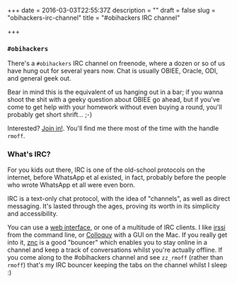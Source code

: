 +++
date = 2016-03-03T22:55:37Z
description = ""
draft = false
slug = "obihackers-irc-channel"
title = "#obihackers IRC channel"

+++

### `#obihackers`

There's a `#obihackers` IRC channel on freenode, where a dozen or so of us have hung out for several years now. Chat is usually OBIEE, Oracle, ODI, and general geek out.

Bear in mind this is the equivalent of us hanging out in a bar; if you wanna shoot the shit with a geeky question about OBIEE go ahead, but if you've come to get help with your homework without even buying a round, you'll probably get short shrift... ;-)

Interested? [Join in!](http://webchat.freenode.net/?channels=%23obihackers&uio=d4). You'll find me there most of the time with the handle `rmoff`.


### What's IRC? 

For you kids out there, IRC is one of the old-school protocols on the internet, before WhatsApp et al existed, in fact, probably before the people who wrote WhatsApp et all were even born. 

IRC is a text-only chat protocol, with the idea of "channels", as well as direct messaging. It's lasted through the ages, proving its worth in its simplicity and accessibility. 

You can use a [web interface](http://webchat.freenode.net/?channels=%23obihackers&uio=d4), or one of a multitude of IRC clients. I like [irssi](https://irssi.org/) from the command line, or [Colloquy](http://colloquy.info/) with a GUI on the Mac. If you really get into it, [znc](http://wiki.znc.in/ZNC) is a good "bouncer" which enables you to stay online in a channel and keep a track of conversations whilst you're actually offline. If you come along to the #obihackers channel and see `zz_rmoff` (rather than `rmoff`) that's my IRC bouncer keeping the tabs on the channel whilst I sleep :)

